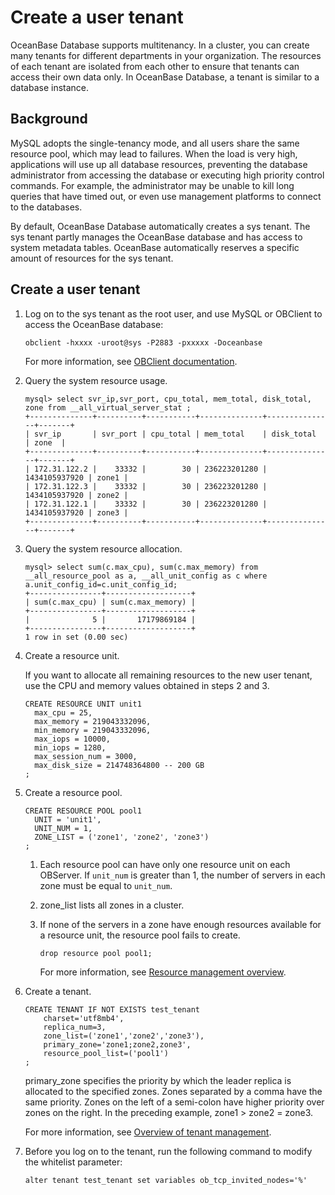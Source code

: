 Create a user tenant 
=========================================

OceanBase Database supports multitenancy. In a cluster, you can create many tenants for different departments in your organization. The resources of each tenant are isolated from each other to ensure that tenants can access their own data only. In OceanBase Database, a tenant is similar to a database instance. 

Background 
-------------------------------

MySQL adopts the single-tenancy mode, and all users share the same resource pool, which may lead to failures. When the load is very high, applications will use up all database resources, preventing the database administrator from accessing the database or executing high priority control commands. For example, the administrator may be unable to kill long queries that have timed out, or even use management platforms to connect to the databases. 

By default, OceanBase Database automatically creates a sys tenant. The sys tenant partly manages the OceanBase database and has access to system metadata tables. OceanBase automatically reserves a specific amount of resources for the sys tenant.

Create a user tenant 
-----------------------------------------

1. Log on to the sys tenant as the root user, and use MySQL or OBClient to access the OceanBase database:

   ```unknow
   obclient -hxxxx -uroot@sys -P2883 -pxxxxx -Doceanbase
   ```

   

   For more information, see [OBClient documentation](https://github.com/oceanbase/obclient/blob/master/README.md).
   

2. Query the system resource usage.

   ```unknow
   mysql> select svr_ip,svr_port, cpu_total, mem_total, disk_total, zone from __all_virtual_server_stat ;
   +--------------+----------+-----------+--------------+---------------+-------+
   | svr_ip       | svr_port | cpu_total | mem_total    | disk_total    | zone  |
   +--------------+----------+-----------+--------------+---------------+-------+
   | 172.31.122.2 |    33332 |        30 | 236223201280 | 1434105937920 | zone1 |
   | 172.31.122.3 |    33332 |        30 | 236223201280 | 1434105937920 | zone2 |
   | 172.31.122.1 |    33332 |        30 | 236223201280 | 1434105937920 | zone3 |
   +--------------+----------+-----------+--------------+---------------+-------+
   ```

   

3. Query the system resource allocation.

   ```unknow
   mysql> select sum(c.max_cpu), sum(c.max_memory) from __all_resource_pool as a, __all_unit_config as c where a.unit_config_id=c.unit_config_id;
   +----------------+-------------------+
   | sum(c.max_cpu) | sum(c.max_memory) |
   +----------------+-------------------+
   |              5 |       17179869184 |
   +----------------+-------------------+
   1 row in set (0.00 sec)
   ```

   

4. Create a resource unit. 

   If you want to allocate all remaining resources to the new user tenant, use the CPU and memory values obtained in steps 2 and 3. 

   ```unknow
   CREATE RESOURCE UNIT unit1
     max_cpu = 25,
     max_memory = 219043332096, 
     min_memory = 219043332096, 
     max_iops = 10000,
     min_iops = 1280,
     max_session_num = 3000,
     max_disk_size = 214748364800 -- 200 GB
   ; 
   ```

   

5. Create a resource pool. 

   ```unknow
   CREATE RESOURCE POOL pool1
     UNIT = 'unit1',
     UNIT_NUM = 1,
     ZONE_LIST = ('zone1', 'zone2', 'zone3')
   ;
   ```

   
   1. Each resource pool can have only one resource unit on each OBServer. If `unit_num` is greater than 1, the number of servers in each zone must be equal to `unit_num`.

      
   
   2. zone_list lists all zones in a cluster.

      
   
   3. If none of the servers in a zone have enough resources available for a resource unit, the resource pool fails to create. 

      ```unknow
      drop resource pool pool1;
      ```

      

      For more information, see [Resource management overview](/en-US/6.administrator-guide/3.basic-database-management/4.resource-management/1.resource-management-overview.md).
      
   

   
   

6. Create a tenant. 

   ```unknow
   CREATE TENANT IF NOT EXISTS test_tenant 
       charset='utf8mb4', 
       replica_num=3, 
       zone_list=('zone1','zone2','zone3'), 
       primary_zone='zone1;zone2,zone3', 
       resource_pool_list=('pool1')
   ;
   ```

   

   primary_zone specifies the priority by which the leader replica is allocated to the specified zones. Zones separated by a comma have the same priority. Zones on the left of a semi-colon have higher priority over zones on the right. In the preceding example, zone1 \> zone2 = zone3. 

   For more information, see [Overview of tenant management](/en-US/6.administrator-guide/3.basic-database-management/5.tenants/1.tenant-management-overview-1.md).
   

7. Before you log on to the tenant, run the following command to modify the whitelist parameter:

   ```unknow
   alter tenant test_tenant set variables ob_tcp_invited_nodes='%'
   ```

   




